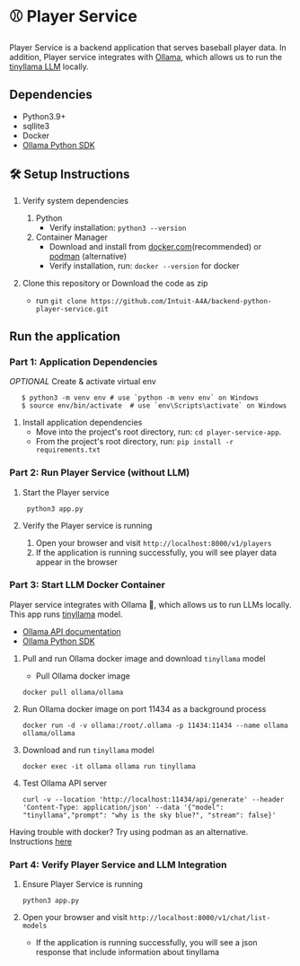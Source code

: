 # ⚾ Player Service

Player Service is a backend application that serves baseball player data. In addition, Player service integrates with [Ollama](https://github.com/ollama/ollama/blob/main/docs/api.md), which allows us to run the [tinyllama LLM]((https://ollama.com/library/tinyllama)) locally.

## Dependencies

- Python3.9+
- sqllite3
- Docker
- [Ollama Python SDK](https://github.com/ollama/ollama-python)

## 🛠️ Setup Instructions

1. Verify system dependencies
   1. Python
      - Verify installation: `python3 --version`
   3. Container Manager
      - Download and install from [docker.com](https://www.docker.com/)(recommended) or [podman](https://podman.io/) (alternative)
      - Verify installation, run: `docker --version` for docker

2. Clone this repository or Download the code as zip
   - run `git clone https://github.com/Intuit-A4A/backend-python-player-service.git`

## Run the application

### Part 1: Application Dependencies

*OPTIONAL* Create & activate virtual env
```shell
   $ python3 -m venv env # use `python -m venv env` on Windows
   $ source env/bin/activate  # use `env\Scripts\activate` on Windows
```

1. Install application dependencies
    - Move into the project's root directory, run: `cd player-service-app`.
    - From the project's root directory, run: `pip install -r requirements.txt`

### Part 2: Run Player Service (without LLM)

1. Start the Player service

   ```shell
    python3 app.py
   ```

2. Verify the Player service is running
      1. Open your browser and visit `http://localhost:8000/v1/players`
      2. If the application is running successfully, you will see player data appear in the browser

### Part 3: Start LLM Docker Container

Player service integrates with Ollama 🦙, which allows us to run LLMs locally. This app runs [tinyllama](https://ollama.com/library/tinyllama) model.

- [Ollama API documentation](https://github.com/ollama/ollama/blob/main/docs/api.md)
- [Ollama Python SDK](https://github.com/ollama/ollama-python)

1. Pull and run Ollama docker image and download `tinyllama` model
   - Pull Ollama docker image

    ```shell
    docker pull ollama/ollama
    ```

2. Run Ollama docker image on port 11434 as a background process

    ```shell
    docker run -d -v ollama:/root/.ollama -p 11434:11434 --name ollama ollama/ollama
    ```

3. Download and run `tinyllama` model

    ```shell
    docker exec -it ollama ollama run tinyllama
    ```

4. Test Ollama API server

    ```curl
    curl -v --location 'http://localhost:11434/api/generate' --header 'Content-Type: application/json' --data '{"model": "tinyllama","prompt": "why is the sky blue?", "stream": false}'
    ```

Having trouble with docker? Try using podman as an alternative. Instructions [here](https://github.com/Intuit-A4A/backend-python-player-service/wiki/Supplemental-Materials:-Set-up-help)

### Part 4: Verify Player Service and LLM Integration

1. Ensure Player Service is running

    ```shell
   python3 app.py
    ```

2. Open your browser and visit `http://localhost:8000/v1/chat/list-models`
   - If the application is running successfully, you will see a json response that include information about tinyllama
